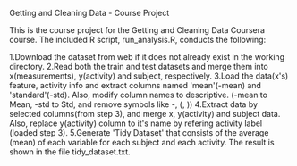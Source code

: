 
Getting and Cleaning Data - Course Project

This is the course project for the Getting and Cleaning Data Coursera course.
The included R script, run_analysis.R, conducts the following:

1.Download the dataset from web if it does not already exist in the working directory.
2.Read both the train and test datasets and merge them into x(measurements), y(activity) and subject, respectively.
3.Load the data(x's) feature, activity info and extract columns named 'mean'(-mean) and 'standard'(-std). Also, modify column names to descriptive. (-mean to Mean, -std to Std, and remove symbols like -, (, ))
4.Extract data by selected columns(from step 3), and merge x, y(activity) and subject data. Also, replace y(activity) column to it's name by refering activity label (loaded step 3).
5.Generate 'Tidy Dataset' that consists of the average (mean) of each variable for each subject and each activity. The result is shown in the file tidy_dataset.txt.
